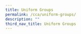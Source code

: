 ```yaml
---
title: Uniform Groups
permalink: /cca/uniform-groups/
description: ""
third_nav_title: Uniform Groups
---
```

